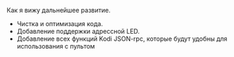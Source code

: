 Как я вижу дальнейшее развитие.
 - Чистка и оптимизация кода.
 - Добавление поддержки адрессной LED.
 - Добавление всех функций Kodi JSON-rpc, которые будут удобны для использования с пультом
